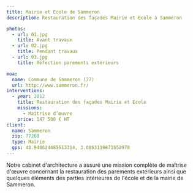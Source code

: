 ```yaml
---
title: Mairie et Ecole de Sammeron
description: Restauration des façades Mairie et Ecole à Sammeron

photos:
  - url: 01.jpg
    title: Avant travaux
  - url: 02.jpg
    title: Pendant travaux
  - url: 03.jpg
    title: Réfection parements extérieurs

moa:
  name: Commune de Sammeron (77)
  url: http://www.sammeron.fr/
interventions:
  - year: 2012
    title: Restauration des façades Mairie et Ecole
    missions:
      - Maîtrise d’œuvre
    price: 147 500 € HT
client:
  name: Sammeron
  zip: 77260
  type: Mairie
  gps: 48.948624485513314, 3.0863119871652978
---
```


Notre cabinet d'architecture a assuré une mission complète de maîtrise d'œuvre
concernant la restauration des parements extérieurs ainsi que quelques éléments
des parties intérieures de l'école et de la mairie de Sammeron.
